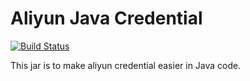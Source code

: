 # Aliyun Java Credential

[![Build Status](https://travis-ci.com/yagrxu/aliyun-java-credential.svg?branch=master)](https://travis-ci.com/yagrxu/aliyun-java-credential)

This jar is to make aliyun credential easier in Java code.
